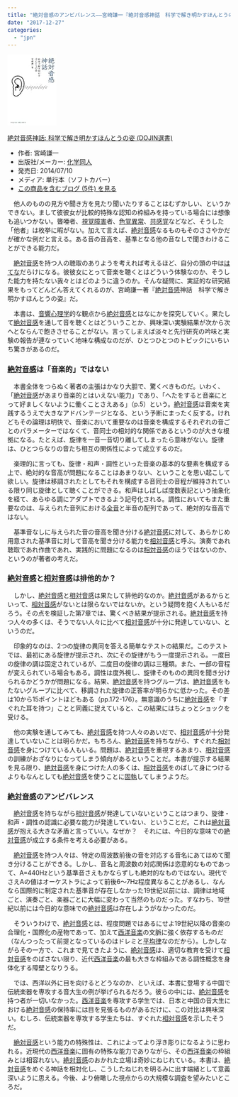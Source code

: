 ```yaml
---
title: "絶対音感のアンビバレンス――宮崎謙一『絶対音感神話　科学で解き明かすほんとうの姿』"
date: "2017-12-27"
categories: 
  - "jpn"
---
```


[![絶対音感神話: 科学で解き明かすほんとうの姿 (DOJIN選書)](images/416ZzgS4jsL._SL160_.jpg "絶対音感神話: 科学で解き明かすほんとうの姿 (DOJIN選書)")](http://www.amazon.co.jp/exec/obidos/ASIN/4759813608/tortoisetau09-22/)

[絶対音感神話: 科学で解き明かすほんとうの姿 (DOJIN選書)](http://www.amazon.co.jp/exec/obidos/ASIN/4759813608/tortoisetau09-22/)

- 作者: 宮崎謙一
- 出版社/メーカー: [化学同人](http://d.hatena.ne.jp/keyword/%B2%BD%B3%D8%C6%B1%BF%CD)
- 発売日: 2014/07/10
- メディア: 単行本（ソフトカバー）
- [この商品を含むブログ (5件) を見る](http://d.hatena.ne.jp/asin/4759813608/tortoisetau09-22)

　他人のものの見方や聞き方を見たり聞いたりすることはむずかしい、というかできない。まして彼彼女が比較的特殊な認知の枠組みを持っている場合には想像も追いつかない。聾唖者、[視覚障害](http://d.hatena.ne.jp/keyword/%BB%EB%B3%D0%BE%E3%B3%B2)者、[色覚異常](http://d.hatena.ne.jp/keyword/%BF%A7%B3%D0%B0%DB%BE%EF)、[共感覚](http://d.hatena.ne.jp/keyword/%B6%A6%B4%B6%B3%D0)などなど、そうした「他者」は枚挙に暇がない。加えて言えば、[絶対音感](http://d.hatena.ne.jp/keyword/%C0%E4%C2%D0%B2%BB%B4%B6)なるものもそのささやかだが確かな例だと言える。ある音の音高を、基準となる他の音なしで聞きわけることができる能力だ。

　[絶対音感](http://d.hatena.ne.jp/keyword/%C0%E4%C2%D0%B2%BB%B4%B6)を持つ人の聴取のありようを考えれば考えるほど、自分の頭の中は[はてな](http://d.hatena.ne.jp/keyword/%A4%CF%A4%C6%A4%CA)だらけになる。彼彼女にとって音楽を聴くとはどういう体験なのか、そうした能力を持たない我々とはどのように違うのか。そんな疑問に、実証的な研究結果をもってどんどん答えてくれるのが、宮崎謙一著『[絶対音感](http://d.hatena.ne.jp/keyword/%C0%E4%C2%D0%B2%BB%B4%B6)神話　科学で解き明かすほんとうの姿』だ。

　本書は、[音響心理学](http://d.hatena.ne.jp/keyword/%B2%BB%B6%C1%BF%B4%CD%FD%B3%D8)的な観点から[絶対音感](http://d.hatena.ne.jp/keyword/%C0%E4%C2%D0%B2%BB%B4%B6)とはなにかを探究していく。果たして[絶対音感](http://d.hatena.ne.jp/keyword/%C0%E4%C2%D0%B2%BB%B4%B6)を通して音を聴くとはどういうことか、興味深い実験結果が次から次へとならんで飽きさせることがない。言ってしまえば淡々と先行研究の吟味と実験の報告が連なっていく地味な構成なのだが、ひとつひとつのトピックにいちいち驚きがあるのだ。

### [絶対音感](http://d.hatena.ne.jp/keyword/%C0%E4%C2%D0%B2%BB%B4%B6)は「音楽的」ではない

　本書全体をつらぬく著者の主張はかなり大胆で、驚くべきものだ。いわく、「[絶対音感](http://d.hatena.ne.jp/keyword/%C0%E4%C2%D0%B2%BB%B4%B6)があまり音楽的とはいえない能力」であり、「へたをすると音楽にとって好ましくないように働くことさえある」（p.5）という。[絶対音感](http://d.hatena.ne.jp/keyword/%C0%E4%C2%D0%B2%BB%B4%B6)は音楽を実践するうえで大きなアドバンテージとなる、という予断にまったく反する。けれどもその論理は明快で、音楽において重要なのは音楽を構成するそれぞれの音ごとのパラメーターではなくて、音同士の相対的な関係であるというのが大きな根拠になる。たとえば、旋律を一音一音切り離してしまったら意味がない。旋律は、ひとつらなりの音たち相互の関係性によって成立するのだ。

　楽理的に言っても、旋律・和声・調性といった音楽の基本的な要素を構成する上で、絶対的な音高が問題になることはあまりない、ということを思い起こして欲しい。旋律は移調されたとしてもそれを構成する音同士の音程が維持されている限り同じ旋律として聴くことができる。和声はしばしば度数表記という抽象化を経て、あらゆる調にアダプトできるよう記号化される。調性においてもまた重要なのは、与えられた音列における[全音](http://d.hatena.ne.jp/keyword/%C1%B4%B2%BB)と半音の配列であって、絶対的な音高ではない。

　基準音なしに与えられた音の音高を聞き分ける[絶対音感](http://d.hatena.ne.jp/keyword/%C0%E4%C2%D0%B2%BB%B4%B6)に対して、あらかじめ用意された基準音に対して音高を聞き分ける能力を[相対音感](http://d.hatena.ne.jp/keyword/%C1%EA%C2%D0%B2%BB%B4%B6)と呼ぶ。演奏であれ聴取であれ作曲であれ、実践的に問題になるのは[相対音感](http://d.hatena.ne.jp/keyword/%C1%EA%C2%D0%B2%BB%B4%B6)のほうではないのか、というのが著者の考えだ。

### [絶対音感](http://d.hatena.ne.jp/keyword/%C0%E4%C2%D0%B2%BB%B4%B6)と[相対音感](http://d.hatena.ne.jp/keyword/%C1%EA%C2%D0%B2%BB%B4%B6)は排他的か？

　しかし、[絶対音感](http://d.hatena.ne.jp/keyword/%C0%E4%C2%D0%B2%BB%B4%B6)と[相対音感](http://d.hatena.ne.jp/keyword/%C1%EA%C2%D0%B2%BB%B4%B6)は果たして排他的なのか。[絶対音感](http://d.hatena.ne.jp/keyword/%C0%E4%C2%D0%B2%BB%B4%B6)があるからといって、[相対音感](http://d.hatena.ne.jp/keyword/%C1%EA%C2%D0%B2%BB%B4%B6)がないとは限らないではないか。という疑問を抱く人もいるだろう。その点を検証した第7章では、驚くべき結果が提示される。[絶対音感](http://d.hatena.ne.jp/keyword/%C0%E4%C2%D0%B2%BB%B4%B6)を持つ人々の多くは、そうでない人々に比べて[相対音感](http://d.hatena.ne.jp/keyword/%C1%EA%C2%D0%B2%BB%B4%B6)が十分に発達していない、というのだ。

　印象的なのは、2つの旋律の異同を答える簡単なテストの結果だ。このテストでは、最初にある旋律が提示され、次にその旋律がもう一度提示される。一度目の旋律の調は固定されているが、二度目の旋律の調は三種類。また、一部の音程が変えられている場合もある。調性は度外視し、旋律そのものの異同を聞き分けられるかどうかが問題になる。結果、[絶対音感](http://d.hatena.ne.jp/keyword/%C0%E4%C2%D0%B2%BB%B4%B6)を持つグループは、[絶対音感](http://d.hatena.ne.jp/keyword/%C0%E4%C2%D0%B2%BB%B4%B6)をもたないグループに比べて、移調された旋律の正答率が明らかに低かった。その差は10から15ポイントほどもある（pp.172-176）。無意識のうちに[絶対音感](http://d.hatena.ne.jp/keyword/%C0%E4%C2%D0%B2%BB%B4%B6)を「すぐれた耳を持つ」ことと同義に捉えていると、この結果にはちょっとショックを受ける。

　他の実験を通してみても、[絶対音感](http://d.hatena.ne.jp/keyword/%C0%E4%C2%D0%B2%BB%B4%B6)を持つ人々のあいだで、[相対音感](http://d.hatena.ne.jp/keyword/%C1%EA%C2%D0%B2%BB%B4%B6)が十分発達していないことは明らかだ。もちろん、[絶対音感](http://d.hatena.ne.jp/keyword/%C0%E4%C2%D0%B2%BB%B4%B6)を持ちながら、すぐれた[相対音感](http://d.hatena.ne.jp/keyword/%C1%EA%C2%D0%B2%BB%B4%B6)を身につけている人もいる。問題は、[絶対音感](http://d.hatena.ne.jp/keyword/%C0%E4%C2%D0%B2%BB%B4%B6)を重視するあまり、[相対音感](http://d.hatena.ne.jp/keyword/%C1%EA%C2%D0%B2%BB%B4%B6)の訓練がおざなりになってしまう傾向があるということだ。本書が提示する結果を見る限り、[絶対音感](http://d.hatena.ne.jp/keyword/%C0%E4%C2%D0%B2%BB%B4%B6)を身につけた人の多くは、[相対音感](http://d.hatena.ne.jp/keyword/%C1%EA%C2%D0%B2%BB%B4%B6)をのばして身につけるよりもなんとしても[絶対音感](http://d.hatena.ne.jp/keyword/%C0%E4%C2%D0%B2%BB%B4%B6)を使うことに[固執](http://d.hatena.ne.jp/keyword/%B8%C7%BC%B9)してしまうようだ。

### [絶対音感](http://d.hatena.ne.jp/keyword/%C0%E4%C2%D0%B2%BB%B4%B6)のアンビバレンス

　[絶対音感](http://d.hatena.ne.jp/keyword/%C0%E4%C2%D0%B2%BB%B4%B6)を持ちながら[相対音感](http://d.hatena.ne.jp/keyword/%C1%EA%C2%D0%B2%BB%B4%B6)が発達していないということはつまり、旋律・和声・調性の認識に必要な能力が発達していない、ということだ。これは[絶対音感](http://d.hatena.ne.jp/keyword/%C0%E4%C2%D0%B2%BB%B4%B6)が抱える大きな矛盾と言っていい。なぜか？　それには、今日的な意味での[絶対音感](http://d.hatena.ne.jp/keyword/%C0%E4%C2%D0%B2%BB%B4%B6)が成立する条件を考える必要がある。

　[絶対音感](http://d.hatena.ne.jp/keyword/%C0%E4%C2%D0%B2%BB%B4%B6)を持つ人々は、特定の周波数前後の音を対応する音名にあてはめて聞き分けることができる。しかし、音名と周波数の対応関係は恣意的なものであって、A=440Hzという基準音さえもかならずしも絶対的なものではない。現代でさえAの値はオーケストラによって前後6～7Hz程度異なることがあるし、なんなら国際的に制定された基準音が存在しなかった19世紀以前には、調律は地域ごと、演奏ごと、楽器ごとに大幅に変わって当然のものだった。すなわち、19世紀以前には今日的な意味での[絶対音感](http://d.hatena.ne.jp/keyword/%C0%E4%C2%D0%B2%BB%B4%B6)は存在しようがなかったのだ。

　そういうわけで、[絶対音感](http://d.hatena.ne.jp/keyword/%C0%E4%C2%D0%B2%BB%B4%B6)とは、程度問題ではあるにせよ19世紀以降の音楽の合理化・国際化の産物であって、加えて[西洋音楽](http://d.hatena.ne.jp/keyword/%C0%BE%CD%CE%B2%BB%B3%DA)の文脈に強く依存するものだ（なんつったって前提となっているのはドレミと[平均律](http://d.hatena.ne.jp/keyword/%CA%BF%B6%D1%CE%A7)なのだから）。しかしながらその一方で、これまで見てきたように、[絶対音感](http://d.hatena.ne.jp/keyword/%C0%E4%C2%D0%B2%BB%B4%B6)は、適切な教育を受けて[相対音感](http://d.hatena.ne.jp/keyword/%C1%EA%C2%D0%B2%BB%B4%B6)をのばさない限り、近代[西洋音楽](http://d.hatena.ne.jp/keyword/%C0%BE%CD%CE%B2%BB%B3%DA)の最も大きな枠組みである調性概念を身体化する障壁となりうる。

　では、西洋以外に目を向けるとどうなのか、といえば、本書に登場する中国で伝統楽器を専攻する音大生の例が挙げられるだろう。彼らの中には、[絶対音感](http://d.hatena.ne.jp/keyword/%C0%E4%C2%D0%B2%BB%B4%B6)を持つ者が一切いなかった。[西洋音楽](http://d.hatena.ne.jp/keyword/%C0%BE%CD%CE%B2%BB%B3%DA)を専攻する学生では、日本と中国の音大生における[絶対音感](http://d.hatena.ne.jp/keyword/%C0%E4%C2%D0%B2%BB%B4%B6)の保持率には目を見張るものがあるだけに、この対比は興味深い。むしろ、伝統楽器を専攻する学生たちは、すぐれた[相対音感](http://d.hatena.ne.jp/keyword/%C1%EA%C2%D0%B2%BB%B4%B6)を示したそうだ。

　[絶対音感](http://d.hatena.ne.jp/keyword/%C0%E4%C2%D0%B2%BB%B4%B6)という能力の特殊性は、これによってより浮き彫りになるように思われる。近現代の[西洋音楽](http://d.hatena.ne.jp/keyword/%C0%BE%CD%CE%B2%BB%B3%DA)に固有の特殊な能力でありながら、その[西洋音楽](http://d.hatena.ne.jp/keyword/%C0%BE%CD%CE%B2%BB%B3%DA)の枠組みとは相容れない。[絶対音感](http://d.hatena.ne.jp/keyword/%C0%E4%C2%D0%B2%BB%B4%B6)のおかれた立場は奇妙にねじれている。本書は、[絶対音感](http://d.hatena.ne.jp/keyword/%C0%E4%C2%D0%B2%BB%B4%B6)をめぐる神話を相対化し、こうしたねじれを明るみに出す端緒として意義深いように思える。今後、より俯瞰した視点からの大規模な調査を望みたいところだ。
